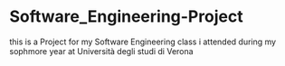 # Software_Engineering-Project
this is a Project for my Software Engineering class i attended during my sophmore year at Università degli studi di Verona
